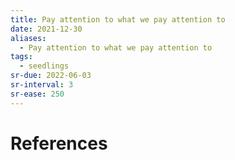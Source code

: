 ```yaml
---
title: Pay attention to what we pay attention to
date: 2021-12-30
aliases:
  - Pay attention to what we pay attention to
tags:
  - seedlings
sr-due: 2022-06-03
sr-interval: 3
sr-ease: 250
---
```


# References


